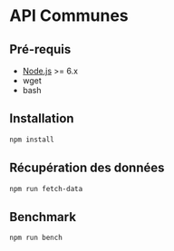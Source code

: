 # API Communes

## Pré-requis

* [Node.js](https://nodejs.org/en/) >= 6.x
* wget
* bash

## Installation

```bash
npm install
```

## Récupération des données

```bash
npm run fetch-data
```

## Benchmark

```bash
npm run bench
```
